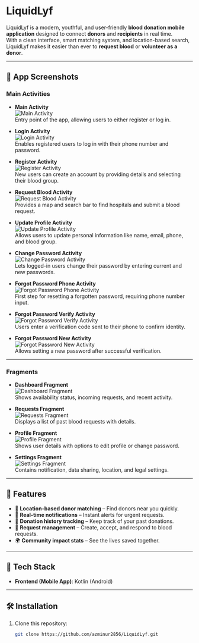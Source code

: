 # LiquidLyf

LiquidLyf is a modern, youthful, and user-friendly **blood donation mobile application** designed to connect **donors** and **recipients** in real time.  
With a clean interface, smart matching system, and location-based search, LiquidLyf makes it easier than ever to **request blood** or **volunteer as a donor**.

---

## 📱 App Screenshots

### Main Activities
- **Main Activity**  
  ![Main Activity](images/MainActivity.jpg)  
  Entry point of the app, allowing users to either register or log in.

- **Login Activity**  
  ![Login Activity](images/LoginActivity.jpg)  
  Enables registered users to log in with their phone number and password.

- **Register Activity**  
  ![Register Activity](images/RegisterActivity.jpg)  
  New users can create an account by providing details and selecting their blood group.

- **Request Blood Activity**  
  ![Request Blood Activity](images/RequestBloodActivity.jpg)  
  Provides a map and search bar to find hospitals and submit a blood request.

- **Update Profile Activity**  
  ![Update Profile Activity](images/UpdateProfileActivity.jpg)  
  Allows users to update personal information like name, email, phone, and blood group.

- **Change Password Activity**  
  ![Change Password Activity](images/ChangePasswordActivity.jpg)  
  Lets logged-in users change their password by entering current and new passwords.

- **Forgot Password Phone Activity**  
  ![Forgot Password Phone Activity](images/ForgotPasswordPhoneActivity.jpg)  
  First step for resetting a forgotten password, requiring phone number input.

- **Forgot Password Verify Activity**  
  ![Forgot Password Verify Activity](images/ForgotPasswordVerifyActivity.jpg)  
  Users enter a verification code sent to their phone to confirm identity.

- **Forgot Password New Activity**  
  ![Forgot Password New Activity](images/ForgotPasswordNewActivity.jpg)  
  Allows setting a new password after successful verification.

---

### Fragments
- **Dashboard Fragment**  
  ![Dashboard Fragment](images/DashboardFragment.jpg)  
  Shows availability status, incoming requests, and recent activity.

- **Requests Fragment**  
  ![Requests Fragment](images/RequestsFragment.jpg)  
  Displays a list of past blood requests with details.

- **Profile Fragment**  
  ![Profile Fragment](images/ProfileFragment.jpg)  
  Shows user details with options to edit profile or change password.

- **Settings Fragment**  
  ![Settings Fragment](images/SettingsFragment.jpg)  
  Contains notification, data sharing, location, and legal settings.

---

## 🚀 Features
- 📍 **Location-based donor matching** – Find donors near you quickly.
- 🔔 **Real-time notifications** – Instant alerts for urgent requests.
- 📅 **Donation history tracking** – Keep track of your past donations.
- 🧾 **Request management** – Create, accept, and respond to blood requests.
- 🌍 **Community impact stats** – See the lives saved together.

---

## 📱 Tech Stack
- **Frontend (Mobile App)**: Kotlin (Android)

---

## 🛠️ Installation
1. Clone this repository:
   ```bash
   git clone https://github.com/azminur2856/LiquidLyf.git
